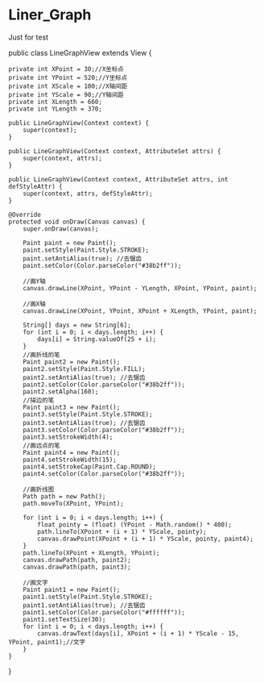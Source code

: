 # Liner_Graph
Just for test

public class LineGraphView extends View {
 
    private int XPoint = 30;//X坐标点
    private int YPoint = 520;//Y坐标点
    private int XScale = 100;//X轴间距
    private int YScale = 90;//Y轴间距
    private int XLength = 660;
    private int YLength = 370;
 
    public LineGraphView(Context context) {
        super(context);
    }
 
    public LineGraphView(Context context, AttributeSet attrs) {
        super(context, attrs);
    }
 
    public LineGraphView(Context context, AttributeSet attrs, int defStyleAttr) {
        super(context, attrs, defStyleAttr);
    }
 
    @Override
    protected void onDraw(Canvas canvas) {
        super.onDraw(canvas);
 
        Paint paint = new Paint();
        paint.setStyle(Paint.Style.STROKE);
        paint.setAntiAlias(true); //去锯齿
        paint.setColor(Color.parseColor("#38b2ff"));
 
        //画Y轴
        canvas.drawLine(XPoint, YPoint - YLength, XPoint, YPoint, paint);
 
        //画X轴
        canvas.drawLine(XPoint, YPoint, XPoint + XLength, YPoint, paint);
 
        String[] days = new String[6];
        for (int i = 0; i < days.length; i++) {
            days[i] = String.valueOf(25 + i);
        }
        //画折线的笔
        Paint paint2 = new Paint();
        paint2.setStyle(Paint.Style.FILL);
        paint2.setAntiAlias(true); //去锯齿
        paint2.setColor(Color.parseColor("#38b2ff"));
        paint2.setAlpha(160);
        //描边的笔
        Paint paint3 = new Paint();
        paint3.setStyle(Paint.Style.STROKE);
        paint3.setAntiAlias(true); //去锯齿
        paint3.setColor(Color.parseColor("#38b2ff"));
        paint3.setStrokeWidth(4);
        //画远点的笔
        Paint paint4 = new Paint();
        paint4.setStrokeWidth(15);
        paint4.setStrokeCap(Paint.Cap.ROUND);
        paint4.setColor(Color.parseColor("#38b2ff"));
 
        //画折线图
        Path path = new Path();
        path.moveTo(XPoint, YPoint);
 
        for (int i = 0; i < days.length; i++) {
            float pointy = (float) (YPoint - Math.random() * 400);
            path.lineTo(XPoint + (i + 1) * YScale, pointy);
            canvas.drawPoint(XPoint + (i + 1) * YScale, pointy, paint4);
        }
        path.lineTo(XPoint + XLength, YPoint);
        canvas.drawPath(path, paint2);
        canvas.drawPath(path, paint3);
 
        //画文字
        Paint paint1 = new Paint();
        paint1.setStyle(Paint.Style.STROKE);
        paint1.setAntiAlias(true); //去锯齿
        paint1.setColor(Color.parseColor("#ffffff"));
        paint1.setTextSize(30);
        for (int i = 0; i < days.length; i++) {
            canvas.drawText(days[i], XPoint + (i + 1) * YScale - 15, YPoint, paint1);//文字
        }
    }
}
